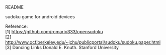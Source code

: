 README

sudoku game for android devices


Reference:<br>
  [1] https://github.com/romario333/opensudoku<br>
  [2] http://www.ocf.berkeley.edu/~jchu/publicportal/sudoku/sudoku.paper.html<br>
  [3] Dancing Links     Donald E. Knuth.  Stanford University<br>

